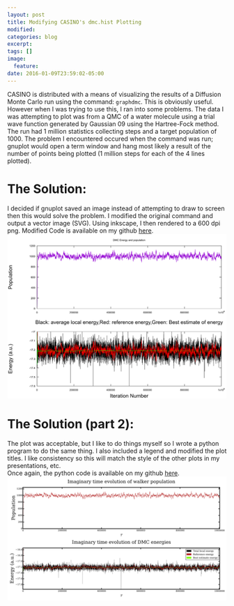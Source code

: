 ```yaml
---
layout: post
title: Modifying CASINO's dmc.hist Plotting
modified:
categories: blog
excerpt:
tags: []
image:
  feature:
date: 2016-01-09T23:59:02-05:00
---
```

CASINO is distributed with a means of visualizing the results of a Diffusion Monte Carlo run using the command: `graphdmc`. This is obviously useful. However when I was trying to use this, I ran into some problems. The data I was attempting to plot was from a QMC of a water molecule using a trial wave function generated by Gaussian 09 using the Hartree-Fock method. The run had 1 million statistics collecting steps and a target population of 1000. The problem I encountered occured when the command was run; gnuplot would open a term window and hang most likely a result of the number of points being plotted (1 million steps for each of the 4 lines plotted).
# The Solution:
I decided if gnuplot saved an image instead of attempting to draw to screen then this would solve the problem. I modified the original command and output a vector image (SVG).  Using inkscape, I then rendered to a 600 dpi png.
Modified Code is available on my github [here](https://github.com/shivupa/CASINO_PLOTTING).  
![Modified Plot](CASINOPLOTTING/OriginalModified/output.png)
# The Solution (part 2):
The plot was acceptable, but I like to do things myself so I wrote a python program to do the same thing. I also included a legend and modified the plot titles. I like consistency so this will match the style of the other plots in my presentations, etc.  
Once again, the python code is available on my github [here](https://github.com/shivupa/CASINO_PLOTTING).  
![Modified Plot](CASINOPLOTTING/Python/output.png)
